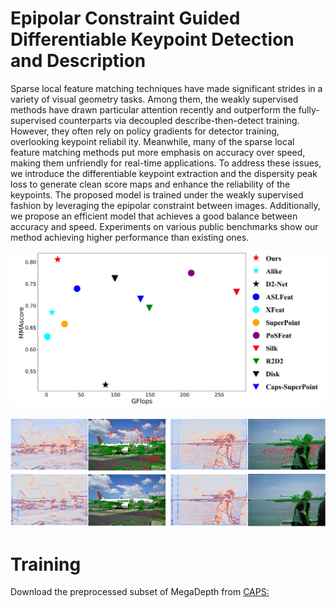 # Epipolar Constraint Guided Differentiable Keypoint Detection and Description

 Sparse local feature matching techniques have made significant strides in a variety of visual geometry tasks. Among them, the weakly supervised methods have drawn particular attention recently and outperform the fully-supervised counterparts via decoupled describe-then-detect training. However, they often rely on policy gradients for detector training, overlooking keypoint reliabil
ity. Meanwhile, many of the sparse local feature matching methods put more emphasis on accuracy over speed, making them unfriendly for real-time applications. To address these issues, we introduce the differentiable keypoint extraction and the dispersity peak loss to generate clean score maps and enhance the reliability of the keypoints. The proposed model is trained under the weakly supervised fashion by leveraging the epipolar constraint between images. Additionally, we propose an efficient model that achieves a good balance between accuracy and speed. Experiments on various public benchmarks show our method achieving higher performance than existing ones.

![image](https://github.com/FYL0123/WSDK/blob/main/imgs/gflops.jpg)


![image](https://github.com/FYL0123/WSDK/blob/main/imgs/reli.jpg)

# Training
Download the preprocessed subset of MegaDepth from [CAPS:](https://github.com/qianqianwang68/caps)
